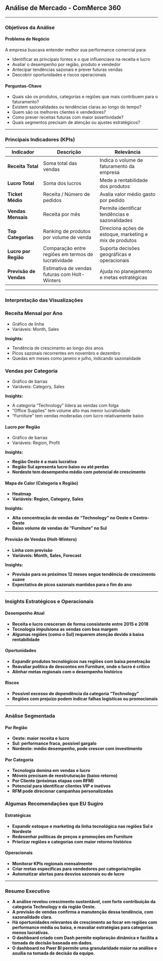 ## Análise de Mercado - ComMerce 360

<hr>

### Objetivos da Análise

#### Problema de Negócio

A empresa buscava entender melhor sua performance comercial para:

- Identificar as principais fontes e o que influenciava na receita e lucro
- Avaliar o desempenho por região, produto e vendedor
- Antecipar tendências sazonais e prever futuras vendas
- Descobrir oportunidades e riscos operacionais

#### Perguntas-Chave

- Quais são os produtos, categorias e regiões que mais contribuem para o faturamento?
- Existem sazonalidades ou tendências claras ao longo do tempo?
- Quem são os melhores clientes e vendedores?
- Como prever receitas futuras com maior assertividade?
- Quais segmentos precisam de atenção ou ajustes estratégicos?

<hr>

### Principais Indicadores (KPIs)

| Indicador              | Descrição                                           | Relevância                                              |
| ---------------------- | --------------------------------------------------- | ------------------------------------------------------- |
| **Receita Total**      | Soma total das vendas                               | Indica o volume de faturamento da empresa               |
| **Lucro Total**        | Soma dos lucros                                     | Mede a rentabilidade dos produtos                       |
| **Ticket Médio**       | Receita / Número de pedidos                         | Avalia valor médio gasto por pedido                     |
| **Vendas Mensais**     | Receita por mês                                     | Permite identificar tendências e sazonalidades          |
| **Top Categorias**     | Ranking de produtos por volume de venda             | Direciona ações de estoque, marketing e mix de produtos |
| **Lucro por Região**   | Comparação entre regiões em termos de lucratividade | Suporta decisões geográficas e operacionais             |
| **Previsão de Vendas** | Estimativa de vendas futuras com Holt-Winters       | Ajuda no planejamento e metas estratégicas              |

<hr>

### Interpretação das Visualizações

### Receita Mensal por Ano

- Gráfico de linha
- Variáveis: Month, Sales

<b>Insights:</b>

- Tendência de crescimento ao longo dos anos
- Picos sazonais recorrentes em novembro e dezembro
- Quedas em meses como janeiro e julho, indicando sazonalidade

### Vendas por Categoria

- Gráfico de barras
- Variáveis: Category, Sales

<b>Insights:</b>

- A categoria “Technology” lidera as vendas com folga
- “Office Supplies” tem volume alto mas menor lucratividade
- “Furniture” tem vendas moderadas com lucro relativamente baixo

#### Lucro por Região

- Gráfico de barras
- Variáveis: Region, Profit

<b>Insights:</c>

- Região Oeste é a mais lucrativa
- Região Sul apresenta lucro baixo ou até perdas
- Nordeste tem desempenho médio com potencial de crescimento

#### Mapa de Calor (Categoria x Região)

- Heatmap
- Variáveis: Region, Category, Sales

<b>Insights:</b>

- Alta concentração de vendas de “Technology” no Oeste e Centro-Oeste
- Baixo volume de vendas de “Furniture” no Sul

#### Previsão de Vendas (Holt-Winters)

- Linha com previsão
- Variáveis: Month, Sales, Forecast

<b>Insights:</b>

- Previsão para os próximos 12 meses segue tendência de crescimento suave
- Expectativa de picos sazonais mantidos para o fim do ano

<hr>

### Insights Estratégicos e Operacionais

#### Desempenho Atual

- Receita e lucro cresceram de forma consistente entre 2015 e 2018
- Tecnologia impulsiona as vendas com boa margem
- Algumas regiões (como o Sul) requerem atenção devido à baixa rentabilidade

#### Oportunidades

- Expandir produtos tecnológicos nas regiões com baixa penetração
- Reavaliar política de descontos em Furniture, onde o lucro é crítico
- Alinhar metas regionais com o desempenho histórico

#### Riscos

- Possível excesso de dependência da categoria “Technology”
- Regiões com prejuízo podem indicar falhas logísticas ou promocionais

<hr>

### Análise Segmentada

#### Por Região

- Oeste: maior receita e lucro
- Sul: performance fraca, possível gargalo
- Nordeste: médio desempenho, pode crescer com investimento

#### Por Categoria

- Tecnologia domina em vendas e lucro
- Móveis precisam de reestruturação (baixo retorno)
- Por Cliente (próximas etapas com RFM)
- Potencial para identificar clientes VIP e inativos
- RFM pode direcionar campanhas personalizadas

### Algumas Recomendações que EU Sugiro

#### Estratégicas

- Expandir estoque e marketing da linha tecnológica nas regiões Sul e Nordeste
- Redesenhar políticas de preços e promoções em Furniture
- Priorizar regiões e categorias com maior retorno histórico

#### Operacionais

- Monitorar KPIs regionais mensalmente
- Criar metas específicas para vendedores por categoria/região
- Automatizar alertas para desvios sazonais ou de lucro

<hr>


### Resumo Executivo

- A análise revelou crescimento sustentável, com forte contribuição da categoria Technology e da região Oeste.
- A previsão de vendas confirma a manutenção dessa tendência, com sazonalidade clara.
- Há oportunidades relevantes de crescimento ao focar em regiões com performance média ou baixa, e reavaliar estratégias para categorias menos lucrativas.
- O dashboard criado com Dash permite exploração dinâmica e facilita a tomada de decisão baseada em dados.
- O dashboard no Pwer BI permite uma granularidade maior na análise e axuilia na tomada de decisão da equipe.
